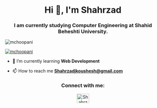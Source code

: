 <h1 align="center">Hi 👋, I'm Shahrzad</h1>
<h3 align="center">I am currently studying Computer Engineering at Shahid Beheshti University. </h3>

<p align="left"> <img src="https://komarev.com/ghpvc/?username=mchoopani&label=Profile%20views&color=0e75b6&style=flat" alt="mchoopani" /> </p>

<p align="left"> <a href="https://github.com/ryo-ma/github-profile-trophy"><img src="https://github-profile-trophy.vercel.app/?username=mchoopani" alt="mchoopani" /></a> </p>

- 🌱 I’m currently learning **Web Development**


- 📫 How to reach me **Shahrzadjkoushesh@gmail.com**


<h3 align="center">Connect with me:</h3>
<p align="center">
<a href="https://www.linkedin.com/public-profile/settings?lipi=urn%3Ali%3Apage%3Ad_flagship3_profile_self_edit_contact-info%3B9OnbY%2F7uQWazMVMGHoTLuA%3D%3D" target="blank"><img align="center" src="https://raw.githubusercontent.com/rahuldkjain/github-profile-readme-generator/master/src/images/icons/Social/linked-in-alt.svg" alt="Shahrzad-Koushesh-a615b7229" height="30" width="40" /></a>

</p>


